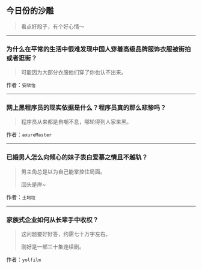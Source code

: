 ## 今日份的沙雕

> 看点好段子，有个好心情～


 
---

### 为什么在平常的生活中很难发现中国人穿着高级品牌服饰衣服被街拍或者逛街？

> 可能因为大部分衣服他们穿了你也认不出来。


作者：`安欣怡`

---

### 网上黑程序员的现实依据是什么？程序员真的那么悲惨吗？

> 程序员从来都是自嘲不息，哪轮得到人家来黑。


作者：`axureMaster`

---

### 已婚男人怎么向倾心的妹子表白爱慕之情且不越轨？

> 男主角总是以为自己能掌控住局面。
> 
> 回头是岸~


作者：`土坷垃`

---

### 家族式企业如何从长辈手中收权？

> 这问题要好好答，约需七十万字左右。
> 
> 刚好是一部三十集连续剧。


作者：`yolfilm`